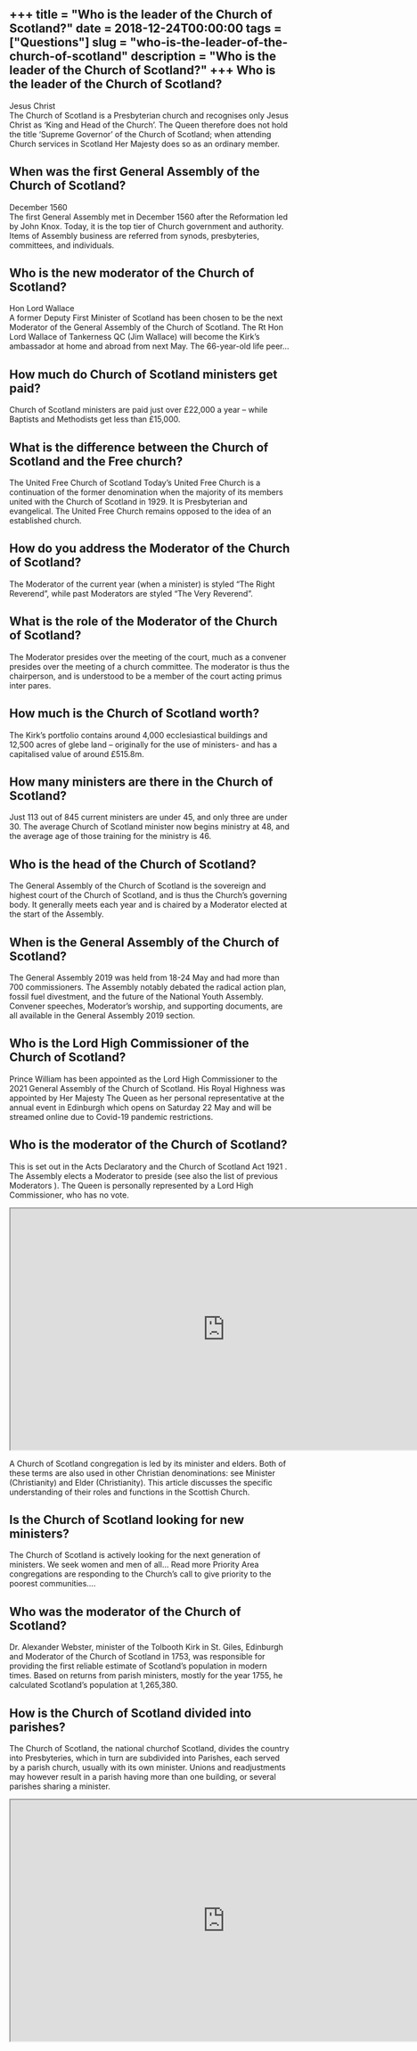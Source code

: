 +++
title = "Who is the leader of the Church of Scotland?"
date = 2018-12-24T00:00:00
tags = ["Questions"]
slug = "who-is-the-leader-of-the-church-of-scotland"
description = "Who is the leader of the Church of Scotland?"
+++
Who is the leader of the Church of Scotland?
--------------------------------------------

Jesus Christ  
The Church of Scotland is a Presbyterian church and recognises only Jesus Christ as ‘King and Head of the Church’. The Queen therefore does not hold the title ‘Supreme Governor’ of the Church of Scotland; when attending Church services in Scotland Her Majesty does so as an ordinary member.

When was the first General Assembly of the Church of Scotland?
--------------------------------------------------------------

December 1560  
The first General Assembly met in December 1560 after the Reformation led by John Knox. Today, it is the top tier of Church government and authority. Items of Assembly business are referred from synods, presbyteries, committees, and individuals.

Who is the new moderator of the Church of Scotland?
---------------------------------------------------

Hon Lord Wallace  
A former Deputy First Minister of Scotland has been chosen to be the next Moderator of the General Assembly of the Church of Scotland. The Rt Hon Lord Wallace of Tankerness QC (Jim Wallace) will become the Kirk’s ambassador at home and abroad from next May. The 66-year-old life peer…

How much do Church of Scotland ministers get paid?
--------------------------------------------------

Church of Scotland ministers are paid just over £22,000 a year – while Baptists and Methodists get less than £15,000.

What is the difference between the Church of Scotland and the Free church?
--------------------------------------------------------------------------

The United Free Church of Scotland Today’s United Free Church is a continuation of the former denomination when the majority of its members united with the Church of Scotland in 1929. It is Presbyterian and evangelical. The United Free Church remains opposed to the idea of an established church.

How do you address the Moderator of the Church of Scotland?
-----------------------------------------------------------

The Moderator of the current year (when a minister) is styled “The Right Reverend”, while past Moderators are styled “The Very Reverend”.

What is the role of the Moderator of the Church of Scotland?
------------------------------------------------------------

The Moderator presides over the meeting of the court, much as a convener presides over the meeting of a church committee. The moderator is thus the chairperson, and is understood to be a member of the court acting primus inter pares.

How much is the Church of Scotland worth?
-----------------------------------------

The Kirk’s portfolio contains around 4,000 ecclesiastical buildings and 12,500 acres of glebe land – originally for the use of ministers- and has a capitalised value of around £515.8m.

How many ministers are there in the Church of Scotland?
-------------------------------------------------------

Just 113 out of 845 current ministers are under 45, and only three are under 30. The average Church of Scotland minister now begins ministry at 48, and the average age of those training for the ministry is 46.

Who is the head of the Church of Scotland?
------------------------------------------

The General Assembly of the Church of Scotland is the sovereign and highest court of the Church of Scotland, and is thus the Church’s governing body. It generally meets each year and is chaired by a Moderator elected at the start of the Assembly.

When is the General Assembly of the Church of Scotland?
-------------------------------------------------------

The General Assembly 2019 was held from 18-24 May and had more than 700 commissioners. The Assembly notably debated the radical action plan, fossil fuel divestment, and the future of the National Youth Assembly. Convener speeches, Moderator’s worship, and supporting documents, are all available in the General Assembly 2019 section.

Who is the Lord High Commissioner of the Church of Scotland?
------------------------------------------------------------

Prince William has been appointed as the Lord High Commissioner to the 2021 General Assembly of the Church of Scotland. His Royal Highness was appointed by Her Majesty The Queen as her personal representative at the annual event in Edinburgh which opens on Saturday 22 May and will be streamed online due to Covid-19 pandemic restrictions.

Who is the moderator of the Church of Scotland?
-----------------------------------------------

This is set out in the Acts Declaratory and the Church of Scotland Act 1921 . The Assembly elects a Moderator to preside (see also the list of previous Moderators ). The Queen is personally represented by a Lord High Commissioner, who has no vote.

<iframe allow="accelerometer; autoplay; clipboard-write; encrypted-media; gyroscope; picture-in-picture" allowfullscreen="" class="__youtube_prefs__  epyt-is-override  no-lazyload" data-no-lazy="1" data-origheight="433" data-origwidth="770" data-skipgform_ajax_framebjll="" height="433" id="_ytid_40038" loading="lazy" src="https://www.youtube.com/embed/5q3DDE74CmE?enablejsapi=1&autoplay=0&cc_load_policy=0&cc_lang_pref=&iv_load_policy=1&loop=0&modestbranding=0&rel=1&fs=1&playsinline=0&autohide=2&theme=dark&color=red&controls=1&" title="YouTube player" width="770"></iframe>

A Church of Scotland congregation is led by its minister and elders. Both of these terms are also used in other Christian denominations: see Minister (Christianity) and Elder (Christianity). This article discusses the specific understanding of their roles and functions in the Scottish Church.

Is the Church of Scotland looking for new ministers?
----------------------------------------------------

The Church of Scotland is actively looking for the next generation of ministers. We seek women and men of all… Read more Priority Area congregations are responding to the Church’s call to give priority to the poorest communities….

Who was the moderator of the Church of Scotland?
------------------------------------------------

Dr. Alexander Webster, minister of the Tolbooth Kirk in St. Giles, Edinburgh and Moderator of the Church of Scotland in 1753, was responsible for providing the first reliable estimate of Scotland’s population in modern times. Based on returns from parish ministers, mostly for the year 1755, he calculated Scotland’s population at 1,265,380.

How is the Church of Scotland divided into parishes?
----------------------------------------------------

The Church of Scotland, the national churchof Scotland, divides the country into Presbyteries, which in turn are subdivided into Parishes, each served by a parish church, usually with its own minister. Unions and readjustments may however result in a parish having more than one building, or several parishes sharing a minister.

<iframe allow="accelerometer; autoplay; clipboard-write; encrypted-media; gyroscope; picture-in-picture" allowfullscreen="" class="__youtube_prefs__  epyt-is-override  no-lazyload" data-no-lazy="1" data-origheight="433" data-origwidth="770" data-skipgform_ajax_framebjll="" height="433" id="_ytid_29169" loading="lazy" src="https://www.youtube.com/embed/B7kptKdcprg?enablejsapi=1&autoplay=0&cc_load_policy=0&cc_lang_pref=&iv_load_policy=1&loop=0&modestbranding=0&rel=1&fs=1&playsinline=0&autohide=2&theme=dark&color=red&controls=1&" title="YouTube player" width="770"></iframe>